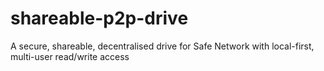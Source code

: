 # shareable-p2p-drive
A secure, shareable, decentralised drive for Safe Network with local-first, multi-user read/write access
